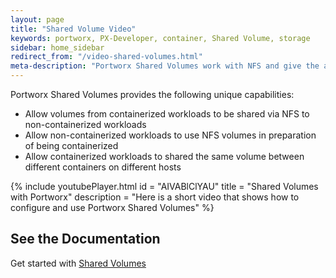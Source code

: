 ```yaml
---
layout: page
title: "Shared Volume Video"
keywords: portworx, PX-Developer, container, Shared Volume, storage
sidebar: home_sidebar
redirect_from: "/video-shared-volumes.html"
meta-description: "Portworx Shared Volumes work with NFS and give the ability for multiple containers to access the same volumes.  Watch the video to see how!"
---
```


Portworx Shared Volumes provides the following unique capabilities:

* Allow volumes from containerized workloads to be shared via NFS to non-containerized workloads
* Allow non-containerized workloads to use NFS volumes in preparation of being containerized
* Allow containerized workloads to shared the same volume between different containers on different hosts

{%
    include youtubePlayer.html
    id = "AIVABlClYAU"
    title = "Shared Volumes with Portworx"
    description = "Here is a short video that shows how to configure and use Portworx Shared Volumes"
%}

## See the Documentation
Get started with [Shared Volumes](/manage/shared-volumes.html)
